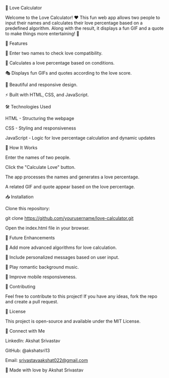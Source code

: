 💖 Love Calculator

Welcome to the Love Calculator! ❤️ This fun web app allows two people to input their names and calculates their love percentage based on a predefined algorithm. Along with the result, it displays a fun GIF and a quote to make things more entertaining! 🎉

🚀 Features

📝 Enter two names to check love compatibility.

🔢 Calculates a love percentage based on conditions.

🎭 Displays fun GIFs and quotes according to the love score.

🎨 Beautiful and responsive design.

⚡ Built with HTML, CSS, and JavaScript.

🛠️ Technologies Used

HTML - Structuring the webpage

CSS - Styling and responsiveness

JavaScript - Logic for love percentage calculation and dynamic updates

📌 How It Works

Enter the names of two people.

Click the "Calculate Love" button.

The app processes the names and generates a love percentage.

A related GIF and quote appear based on the love percentage.

📥 Installation

Clone this repository:

git clone https://github.com/yourusername/love-calculator.git

Open the index.html file in your browser.

🎯 Future Enhancements

🔄 Add more advanced algorithms for love calculation.

📜 Include personalized messages based on user input.

🎵 Play romantic background music.

📱 Improve mobile responsiveness.

🤝 Contributing

Feel free to contribute to this project! If you have any ideas, fork the repo and create a pull request.

📜 License

This project is open-source and available under the MIT License.

📢 Connect with Me

LinkedIn: Akshat Srivastav

GitHub: @akshatsri13

Email: srivastavaakshat022@gmail.com

💖 Made with love by Akshat Srivastav

